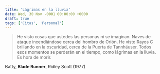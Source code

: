 ```yaml
---
title: 'Lágrimas en la lluvia'
date: Wed, 30 Nov -0001 00:00:00 +0000
draft: true
tags: ['Citas', 'Personal']
---
```


> He visto cosas que ustedes las personas ni se imaginan. Naves de ataque incendiándose cerca del hombro de Orión. He visto Rayos C brillando en la oscuridad, cerca de la Puerta de Tannhäuser. Todos esos momentos se perderán en el tiempo, como lágrimas en la lluvia. Es hora de morir.

Batty, **Blade Runner**, Ridley Scott (1977)